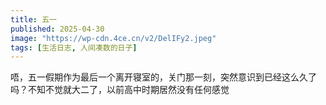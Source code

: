 ```yaml
---
title: 五一
published: 2025-04-30
image: "https://wp-cdn.4ce.cn/v2/DelIFy2.jpeg"
tags: [生活日志, 人间凑数的日子]
---
```


唔，五一假期作为最后一个离开寝室的，关门那一刻，突然意识到已经这么久了吗？不知不觉就大二了，以前高中时期居然没有任何感觉
